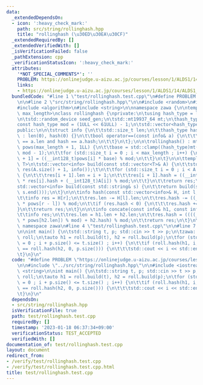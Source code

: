 ```yaml
---
data:
  _extendedDependsOn:
  - icon: ':heavy_check_mark:'
    path: src/string/rollinghash.hpp
    title: "rollinghash (\u30ED\u30EA\u30CF)"
  _extendedRequiredBy: []
  _extendedVerifiedWith: []
  _isVerificationFailed: false
  _pathExtension: cpp
  _verificationStatusIcon: ':heavy_check_mark:'
  attributes:
    '*NOT_SPECIAL_COMMENTS*': ''
    PROBLEM: https://onlinejudge.u-aizu.ac.jp/courses/lesson/1/ALDS1/14/ALDS1_14_B
    links:
    - https://onlinejudge.u-aizu.ac.jp/courses/lesson/1/ALDS1/14/ALDS1_14_B
  bundledCode: "#line 1 \"test/rollinghash.test.cpp\"\n#define PROBLEM \"https://onlinejudge.u-aizu.ac.jp/courses/lesson/1/ALDS1/14/ALDS1_14_B\"\
    \n\n#line 2 \"src/string/rollinghash.hpp\"\n\n#include <random>\n#include <iostream>\n\
    #include <algorithm>\n#include <string>\n\nnamespace zawa {\n\ntemplate <std::size_t\
    \ max_length>\nclass rollinghash {\nprivate:\n\tusing hash_type = long long;\n\
    \n\tstd::random_device seed_gen;\n\tstd::mt19937_64 mt;\n\thash_type base;\n\t\
    const hash_type mod = (1ULL << 61ULL) - 1;\n\tstd::vector<hash_type> pows;\n\n\
    public:\n\n\tstruct info {\n\t\tstd::size_t len;\n\t\thash_type hash;\n\t\tinfo()\
    \ : len(0), hash(0) {}\n\t\tbool operator==(const info& a) {\n\t\t\treturn len\
    \ == a.len and hash == a.hash;\n\t\t}\n\t};\n\n\trollinghash() : mt(seed_gen()),\
    \ pows(max_length + 1, 1LL) {\n\t\tbase = std::clamp((hash_type)mt() % mod, (hash_type)1e9,\
    \ mod - 1);\n\t\tfor (std::size_t i = 0 ; i < max_length ; i++) {\n\t\t\tpows[i\
    \ + 1] = ((__int128_t)pows[i] * base) % mod;\n\t\t}\n\t}\n\n\ttemplate <class\
    \ T>\n\tstd::vector<info> build(const std::vector<T>& A) {\n\t\tstd::vector<info>\
    \ res(A.size() + 1, info());\t\n\t\tfor (std::size_t i = 0 ; i < A.size() ; i++)\
    \ {\n\t\t\tres[i + 1].len = i + 1;\n\t\t\tres[i + 1].hash = ((__int128_t)base\
    \ * res[i].hash + (__int128_t)A[i]) % mod;\n\t\t}\n\t\treturn res;\n\t}\n\n\t\
    std::vector<info> build(const std::string& s) {\n\t\treturn build(std::vector(s.begin(),\
    \ s.end()));\n\t}\n\n\tinfo hash(const std::vector<info>& H, int l, int r) {\n\
    \t\tinfo res = H[r];\n\t\tres.len -= H[l].len;\n\t\tres.hash -= ((__int128_t)H[l].hash\
    \ * pows[r - l]) % mod;\n\t\tif (res.hash < 0) {\n\t\t\tres.hash += mod;\n\t\t\
    }\n\t\treturn res;\n\t}\n\n\tinfo concate(const info& h1, const info& h2) { \n\
    \t\tinfo res;\n\t\tres.len = h1.len + h2.len;\n\t\tres.hash = ((((__int128_t)h1.hash\
    \ * pows[h2.len]) % mod) + h2.hash) % mod;\n\t\treturn res;\n\t}\n\n};\n\n} //\
    \ namespace zawa\n#line 4 \"test/rollinghash.test.cpp\"\n\n#line 7 \"test/rollinghash.test.cpp\"\
    \n\nint main() {\n\tstd::string t, p; std::cin >> t >> p;\n\tzawa::rollinghash<1000000>\
    \ roll;\n\tauto h1 = roll.build(t), h2 = roll.build(p);\n\tfor (std::size_t i\
    \ = 0 ; i + p.size() <= t.size() ; i++) {\n\t\tif (roll.hash(h1, i, i + p.size())\
    \ == roll.hash(h2, 0, p.size())) {\n\t\t\tstd::cout << i << std::endl;\n\t\t}\n\
    \t}\n}\n"
  code: "#define PROBLEM \"https://onlinejudge.u-aizu.ac.jp/courses/lesson/1/ALDS1/14/ALDS1_14_B\"\
    \n\n#include \"../src/string/rollinghash.hpp\"\n\n#include <iostream>\n#include\
    \ <string>\n\nint main() {\n\tstd::string t, p; std::cin >> t >> p;\n\tzawa::rollinghash<1000000>\
    \ roll;\n\tauto h1 = roll.build(t), h2 = roll.build(p);\n\tfor (std::size_t i\
    \ = 0 ; i + p.size() <= t.size() ; i++) {\n\t\tif (roll.hash(h1, i, i + p.size())\
    \ == roll.hash(h2, 0, p.size())) {\n\t\t\tstd::cout << i << std::endl;\n\t\t}\n\
    \t}\n}\n"
  dependsOn:
  - src/string/rollinghash.hpp
  isVerificationFile: true
  path: test/rollinghash.test.cpp
  requiredBy: []
  timestamp: '2023-01-18 06:37:34+09:00'
  verificationStatus: TEST_ACCEPTED
  verifiedWith: []
documentation_of: test/rollinghash.test.cpp
layout: document
redirect_from:
- /verify/test/rollinghash.test.cpp
- /verify/test/rollinghash.test.cpp.html
title: test/rollinghash.test.cpp
---
```

